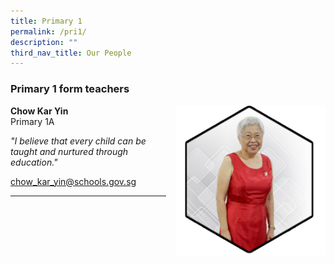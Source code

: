 ```yaml
---
title: Primary 1
permalink: /pri1/
description: ""
third_nav_title: Our People
---
```

### Primary 1 form teachers


<img src="/images/Our Staff/03 EAS and Others/ae1.png" style="width:240px;height:240px;margin-left:15px;" align = "right"> **Chow Kar Yin**  
Primary 1A
  
_"I believe that every child can be taught and nurtured through education."_

[chow_kar_yin@schools.gov.sg](mailto:chow_kar_yin@schools.gov.sg)
* * *